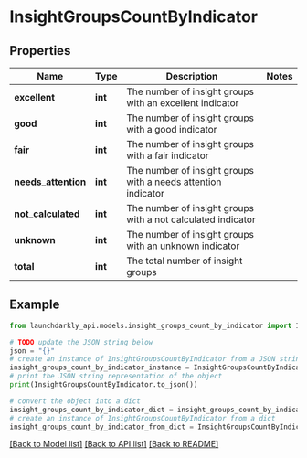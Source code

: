 # InsightGroupsCountByIndicator


## Properties

Name | Type | Description | Notes
------------ | ------------- | ------------- | -------------
**excellent** | **int** | The number of insight groups with an excellent indicator | 
**good** | **int** | The number of insight groups with a good indicator | 
**fair** | **int** | The number of insight groups with a fair indicator | 
**needs_attention** | **int** | The number of insight groups with a needs attention indicator | 
**not_calculated** | **int** | The number of insight groups with a not calculated indicator | 
**unknown** | **int** | The number of insight groups with an unknown indicator | 
**total** | **int** | The total number of insight groups | 

## Example

```python
from launchdarkly_api.models.insight_groups_count_by_indicator import InsightGroupsCountByIndicator

# TODO update the JSON string below
json = "{}"
# create an instance of InsightGroupsCountByIndicator from a JSON string
insight_groups_count_by_indicator_instance = InsightGroupsCountByIndicator.from_json(json)
# print the JSON string representation of the object
print(InsightGroupsCountByIndicator.to_json())

# convert the object into a dict
insight_groups_count_by_indicator_dict = insight_groups_count_by_indicator_instance.to_dict()
# create an instance of InsightGroupsCountByIndicator from a dict
insight_groups_count_by_indicator_from_dict = InsightGroupsCountByIndicator.from_dict(insight_groups_count_by_indicator_dict)
```
[[Back to Model list]](../README.md#documentation-for-models) [[Back to API list]](../README.md#documentation-for-api-endpoints) [[Back to README]](../README.md)


